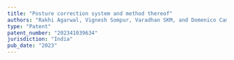 ```yaml
---
title: "Posture correction system and method thereof"
authors: "Rakhi Agarwal, Vignesh Sompur, Varadhan SKM, and Domenico Campolo"
type: "Patent"
patent_number: "202341039634"
jurisdiction: "India"
pub_date: "2023"
---
```

